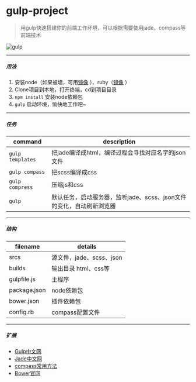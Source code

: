 # gulp-project
> 用gulp快速搭建你的前端工作环境，可以根据需要使用jade，compass等前端技术

![gulp](http://images.cnitblog.com/i/36987/201405/111519280268938.jpg) 

---
##### 用法
1. 安装node（如果被墙，可用[镜像](http://npm.taobao.org/) ）、ruby（[镜像](http://ruby.taobao.org/) ）
2. Clone项目到本地，打开终端，cd到项目目录
3. `npm install`  安装node依赖包
4. `gulp` 启动环境，愉快地工作吧~

---
##### 任务
| command | description |
| ------------- | ------------- |
| `gulp templates` | 把jade编译成html，编译过程会寻找对应名字的json文件 |
| `gulp compass` | 把scss编译成css |
| `gulp compress` | 压缩js和css |
| `gulp` | 默认任务，启动服务器，监听jade、scss、json文件的变化，自动刷新浏览器 |

---
##### 结构
| filename | details |
| ------------- | ------------- |
| srcs | 源文件，jade、scss、json |
| builds | 输出目录 html、css等 |
| gulpfile.js | 主程序 |
| package.json | node依赖包 |
| bower.json | 插件依赖包 |
| config.rb | compass配置文件 |

---
##### 扩展
- [Gulp中文网](http://www.gulpjs.com.cn/) 
- [Jade中文网](https://github.com/jadejs/jade/blob/master/Readme_zh-cn.md) 
- [compass常用方法](https://github.com/areyouse7en/compass-usage/blob/master/CSS3) 
- [Bower官网](http://bower.io/search/) 
